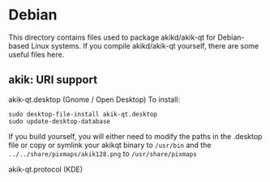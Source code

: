 
Debian
====================
This directory contains files used to package akikd/akik-qt
for Debian-based Linux systems. If you compile akikd/akik-qt yourself, there are some useful files here.

## akik: URI support ##


akik-qt.desktop  (Gnome / Open Desktop)
To install:

	sudo desktop-file-install akik-qt.desktop
	sudo update-desktop-database

If you build yourself, you will either need to modify the paths in
the .desktop file or copy or symlink your akikqt binary to `/usr/bin`
and the `../../share/pixmaps/akik128.png` to `/usr/share/pixmaps`

akik-qt.protocol (KDE)


